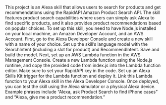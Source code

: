 This project is an Alexa skill that allows users to search for products and get recommendations using the RapidAPI Amazon Product Search API. 
The skill features product search capabilities where users can simply ask Alexa to find specific products, and it also provides product recommendations based on popular choices.
To set up this skill, you need to have Node.js installed on your local machine, an Amazon Developer Account, and an AWS Account. First, go to the Alexa Developer Console and create
a new skill with a name of your choice. Set up the skill’s language model with the SearchIntent (including a slot for product) and RecommendIntent. Save and build the model.
Next, set up an AWS Lambda function in the AWS Management Console. Create a new Lambda function using the Node.js runtime, and copy the provided code from index.js into the Lambda function editor. Make sure to set your RapidAPI key in the code. Set up an Alexa Skills Kit trigger for the Lambda function and deploy it.
Link this Lambda function to your Alexa skill in the Alexa Developer Console.
Once deployed, you can test the skill using the Alexa simulator or a physical Alexa device. Example phrases include “Alexa, ask Product Search to find iPhone cases” 
and “Alexa, give me a product recommendation.”
